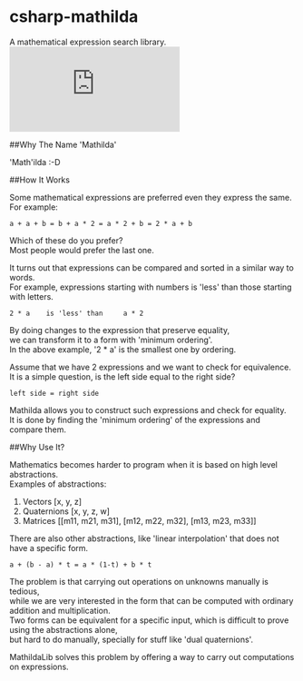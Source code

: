 csharp-mathilda
===============

A mathematical expression search library.
![LGPL3 license](http://opensource.org/licenses/lgpl-3.0.html)

##Why The Name 'Mathilda'

'Math'ilda :-D

##How It Works

Some mathematical expressions are preferred even they express the same.  
For example:  

    a + a + b = b + a * 2 = a * 2 + b = 2 * a + b
    
Which of these do you prefer?  
Most people would prefer the last one.  

It turns out that expressions can be compared and sorted in a similar way to words.  
For example, expressions starting with numbers is 'less' than those starting with letters.  

    2 * a    is 'less' than     a * 2
    
By doing changes to the expression that preserve equality,  
we can transform it to a form with 'minimum ordering'.  
In the above example, '2 * a' is the smallest one by ordering.  

Assume that we have 2 expressions and we want to check for equivalence.  
It is a simple question, is the left side equal to the right side?

    left side = right side
    
Mathilda allows you to construct such expressions and check for equality.  
It is done by finding the 'minimum ordering' of the expressions and compare them.  

##Why Use It?

Mathematics becomes harder to program when it is based on high level abstractions.  
Examples of abstractions:

1. Vectors [x, y, z]
2. Quaternions [x, y, z, w]
3. Matrices [[m11, m21, m31], [m12, m22, m32], [m13, m23, m33]]

There are also other abstractions, like 'linear interpolation' that does not have a specific form.  

    a + (b - a) * t = a * (1-t) + b * t
    
The problem is that carrying out operations on unknowns manually is tedious,  
while we are very interested in the form that can be computed with ordinary addition and multiplication.  
Two forms can be equivalent for a specific input, which is difficult to prove using the abstractions alone,  
but hard to do manually, specially for stuff like 'dual quaternions'.  

MathildaLib solves this problem by offering a way to carry out computations on expressions. 

